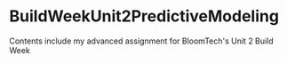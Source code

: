 # BuildWeekUnit2PredictiveModeling
Contents include my advanced assignment for BloomTech's Unit 2 Build Week
